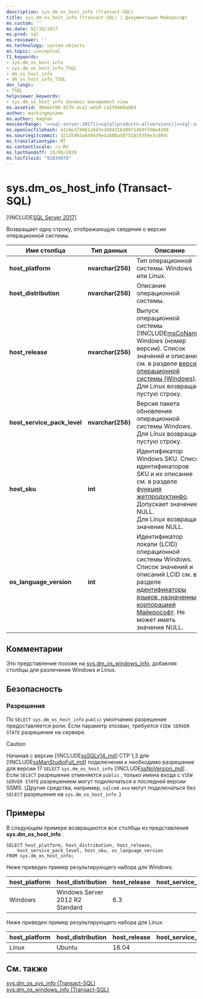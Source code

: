 ```yaml
---
description: sys.dm_os_host_info (Transact-SQL)
title: sys.dm_os_host_info (Transact-SQL) | Документация Майкрософт
ms.custom: ''
ms.date: 02/10/2017
ms.prod: sql
ms.reviewer: ''
ms.technology: system-objects
ms.topic: conceptual
f1_keywords:
- sys.dm_os_host_info
- sys.dm_os_host_info_TSQL
- dm_os_host_info
- dm_os_host_info_TSQL
dev_langs:
- TSQL
helpviewer_keywords:
- sys.dm_os_host_info dynamic management view
ms.assetid: 9bb6ef86-957b-4ca1-ad20-ca2f8460a86d
author: markingmyname
ms.author: maghan
monikerRange: '>=sql-server-2017||=sqlallproducts-allversions||>=sql-server-linux-2017||=azuresqldb-mi-current'
ms.openlocfilehash: e2c6e374061a847e168421b30971469ff60e4348
ms.sourcegitcommit: 32135463a8494d9ed1600a58f51819359e3c09dc
ms.translationtype: MT
ms.contentlocale: ru-RU
ms.lasthandoff: 10/08/2020
ms.locfileid: "91834078"
---
```

# <a name="sysdm_os_host_info-transact-sql"></a>sys.dm_os_host_info (Transact-SQL)
[!INCLUDE[SQL Server 2017](../../includes/applies-to-version/sqlserver2017.md)]

Возвращает одну строку, отображающую сведения о версии операционной системы.  
  
|Имя столбца |Тип данных |Описание |  
|-----------------|---------------|-----------------|  
|**host_platform** |**nvarchar(256)** |Тип операционной системы: Windows или Linux. |
|**host_distribution** |**nvarchar(256)** |Описание операционной системы. |
|**host_release**|**nvarchar(256)**|Выпуск операционной системы [!INCLUDE[msCoName](../../includes/msconame-md.md)] Windows (номер версии). Список значений и описаний см. в разделе [версия операционной системы (Windows)](/windows/desktop/SysInfo/operating-system-version). <br> Для Linux возвращает пустую строку. |  
|**host_service_pack_level**|**nvarchar(256)**|Версия пакета обновления операционной системы Windows. <br> Для Linux возвращает пустую строку. |  
|**host_sku**|**int**|Идентификатор Windows SKU. Список идентификаторов SKU и их описание см. в разделе [функция жетпродуктинфо](/windows/win32/api/sysinfoapi/nf-sysinfoapi-getproductinfo). Допускает значение NULL. <br> Для Linux возвращает значение NULL. |  
|**os_language_version**|**int**|Идентификатор локали (LCID) операционной системы Windows. Список значений и описаний LCID см. в разделе [идентификаторы языков, назначенные корпорацией Майкрософт](/openspecs/windows_protocols/ms-lcid/a9eac961-e77d-41a6-90a5-ce1a8b0cdb9c). Не может иметь значение NULL.|  

## <a name="remarks"></a>Комментарии  
Это представление похоже на [sys.dm_os_windows_info](../../relational-databases/system-dynamic-management-views/sys-dm-os-windows-info-transact-sql.md), добавляя столбцы для различения Windows и Linux.
  
## <a name="security"></a>Безопасность  
  
### <a name="permissions"></a>Разрешения  
По `SELECT` `sys.dm_os_host_info` `public` умолчанию разрешение предоставляется роли. Если параметр отозван, требуется `VIEW SERVER STATE` разрешение на сервере.   
 
> [!CAUTION]
>  Начиная с версии [!INCLUDE[ssSQLv14_md](../../includes/sssqlv14-md.md)] CTP 1,3 для [!INCLUDE[ssManStudioFull_md](../../includes/ssmanstudiofull-md.md)] подключения к необходимо разрешение для версии 17 `SELECT` `sys.dm_os_host_info` [!INCLUDE[ssNoVersion_md](../../includes/ssnoversion-md.md)] . Если `SELECT` разрешение отменяется `public` , только имена входа с `VIEW SERVER STATE` разрешением могут подключаться к последней версии SSMS. (Другие средства, например, `sqlcmd.exe` могут подключаться без `SELECT` разрешения на `sys.dm_os_host_info` .)

  
## <a name="examples"></a>Примеры  
 В следующем примере возвращаются все столбцы из представления **sys.dm_os_host_info** .  
  
```  
SELECT host_platform, host_distribution, host_release, 
    host_service_pack_level, host_sku, os_language_version  
FROM sys.dm_os_host_info;  
```  

Ниже приведен пример результирующего набора для Windows.
 
 |host_platform |host_distribution |host_release |host_service_pack_level |host_sku |os_language_version |
 |----- |----- |----- |----- |----- |----- |
 |Windows   |Windows Server 2012 R2 Standard    |6.3    |   |7  |1033 |  

Ниже приведен пример результирующего набора для Linux:
 
 |host_platform |host_distribution |host_release |host_service_pack_level |host_sku |os_language_version |
 |----- |----- |----- |----- |----- |----- |
 |Linux |Ubuntu |16.04  |   |NULL   |1033 |  

  
## <a name="see-also"></a>См. также  
 [sys.dm_os_sys_info (Transact-SQL)](../../relational-databases/system-dynamic-management-views/sys-dm-os-sys-info-transact-sql.md)   
 [sys.dm_os_windows_info (Transact-SQL)](../../relational-databases/system-dynamic-management-views/sys-dm-os-windows-info-transact-sql.md)  
